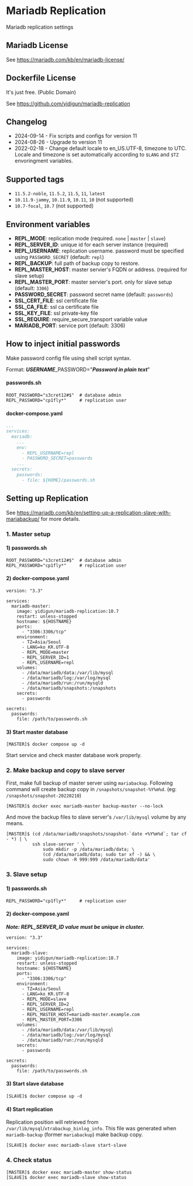 # Mariadb Replication

Mariadb replication settings

## Mariadb License

See https://mariadb.com/kb/en/mariadb-license/

## Dockerfile License

It's just free. (Public Domain)

See https://github.com/yidigun/mariadb-replication

## Changelog

* 2024-09-14 - Fix scripts and configs for version 11
* 2024-08-26 - Upgrade to version 11
* 2022-02-18 - Change default locale to en_US.UTF-8, timezone to UTC.
  Locale and timezone is set automatically according to
  ```$LANG``` and ```$TZ``` envoringment variables.

## Supported tags

* ```11.5.2-noble```, ```11.5.2```, ```11.5```, ```11```, ```latest```
* ```10.11.9-jammy```, ```10.11.9```, ```10.11```, ```10``` (not supported)
* ```10.7-focal```, ```10.7``` (not supported)

## Environment variables

- **REPL_MODE**: replication mode (required. ```none``` | ```master``` | ```slave```)
- **REPL_SERVER_ID**: unique id for each server instance (required)
- **REPL_USERNAME**: replication username. password must be specified using ```PASSWORD_SECRET``` (default: ```repl```)
- **REPL_BACKUP**: full path of backup copy to restore.
- **REPL_MASTER_HOST**: master servier's FQDN or address. (required for slave setup)
- **REPL_MASTER_PORT**: master servier's port. only for slave setup (default: ```3306```)
- **PASSWORD_SECRET**: password secret name (default: ```passwords```)
- **SSL_CERT_FILE**: ssl certificate file
- **SSL_CA_FILE**: ssl ca certificate file
- **SSL_KEY_FILE**: ssl private-key file
- **SSL_REQUIRE**: require_secure_transport variable value
- **MARIADB_PORT**: service port (default: 3306)

## How to inject initial passwords

Make password config file using shell script syntax.

Format: ***USERNAME***_PASSWORD="___Password in plain text___"

#### passwords.sh

```shell
ROOT_PASSWORD="s3cret12#$"  # database admin
REPL_PASSWORD="cp1fly*"     # replication user
```

#### docker-compose.yaml

```yaml
...
services:
  mariadb:
    ...
    env:
      - REPL_USERNAME=repl
      - PASSWORD_SECRET=passwords
    ...
  secrets:
    passwords:
      - file: ${HOME}/passwords.sh
```

## Setting up Replication

See https://mariadb.com/kb/en/setting-up-a-replication-slave-with-mariabackup/ for more details.

### 1. Master setup

#### 1) passwords.sh

```shell
ROOT_PASSWORD="s3cret12#$"  # database admin
REPL_PASSWORD="cp1fly*"     # replication user
```

#### 2) docker-compose.yaml

```shell
version: "3.3"

services:
  mariadb-master:
    image: yidigun/mariadb-replication:10.7
    restart: unless-stopped
    hostname: ${HOSTNAME}
    ports:
      - "3306:3306/tcp"
    environment:
      - TZ=Asia/Seoul
      - LANG=ko_KR.UTF-8
      - REPL_MODE=master
      - REPL_SERVER_ID=1
      - REPL_USERNAME=repl
    volumes:
      - /data/mariadb/data:/var/lib/mysql
      - /data/mariadb/log:/var/log/mysql
      - /data/mariadb/run:/run/mysqld
      - /data/mariadb/snapshots:/snapshots
    secrets:
      - passwords

secrets:
  passwords:
    file: /path/to/passwords.sh
```

#### 3) Start master database

```shell
[MASTER]$ docker compose up -d
```

Start service and check master database work properly.

### 2. Make backup and copy to slave server

First, make full backup of master server using ```mariabackup```.
Following command will create backup copy in ```/snapshots/snapshot-%Y%m%d```.
(eg: ```/snapshots/snapshot-20220210```)

```shell
[MASTER]$ docker exec mariadb-master backup-master --no-lock
```

And move the backup files to slave server's ```/var/lib/mysql``` volume by any means.

```shell
[MASTER]$ (cd /data/mariadb/snapshots/snapshot-`date +%Y%m%d`; tar cf - *) | \
          ssh slave-server ' \
              sudo mkdir -p /data/mariadb/data; \
              (cd /data/mariadb/data; sudo tar xf -) && \
              sudo chown -R 999:999 /data/mariadb/data'
```

### 3. Slave setup

#### 1) passwords.sh

```shell
REPL_PASSWORD="cp1fly*"     # replication user
```

#### 2) docker-compose.yaml

***Note: REPL_SERVER_ID value must be unique in cluster.***

```shell
version: "3.3"

services:
  mariadb-slave:
    image: yidigun/mariadb-replication:10.7
    restart: unless-stopped
    hostname: ${HOSTNAME}
    ports:
      - "3306:3306/tcp"
    environment:
      - TZ=Asia/Seoul
      - LANG=ko_KR.UTF-8
      - REPL_MODE=slave
      - REPL_SERVER_ID=2
      - REPL_USERNAME=repl
      - REPL_MASTER_HOST=mariadb-master.example.com
      - REPL_MASTER_PORT=3306
    volumes:
      - /data/mariadb/data:/var/lib/mysql
      - /data/mariadb/log:/var/log/mysql
      - /data/mariadb/run:/run/mysqld
    secrets:
      - passwords

secrets:
  passwords:
    file: /path/to/passwords.sh
```

#### 3) Start slave database

```shell
[SLAVE]$ docker compose up -d
```

#### 4) Start replication

Replication position will retrieved from ```/var/lib/mysql```/```xtrabackup_binlog_info```.
This file was generated when ```mariadb-backup``` (former ```mariabackup```) make backup copy.

```shell
[SLAVE]$ docker exec mariadb-slave start-slave
```

### 4. Check status

```shell
[MASTER]$ docker exec mariadb-master show-status
[SLAVE]$ docker exec mariadb-slave show-status
```
